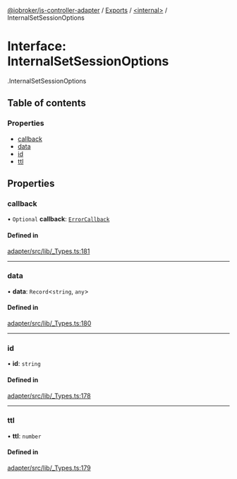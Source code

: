 [@iobroker/js-controller-adapter](../README.md) / [Exports](../modules.md) / [<internal\>](../modules/internal_.md) / InternalSetSessionOptions

# Interface: InternalSetSessionOptions

[<internal>](../modules/internal_.md).InternalSetSessionOptions

## Table of contents

### Properties

- [callback](internal_.InternalSetSessionOptions.md#callback)
- [data](internal_.InternalSetSessionOptions.md#data)
- [id](internal_.InternalSetSessionOptions.md#id)
- [ttl](internal_.InternalSetSessionOptions.md#ttl)

## Properties

### callback

• `Optional` **callback**: [`ErrorCallback`](../modules/internal_.md#errorcallback)

#### Defined in

[adapter/src/lib/_Types.ts:181](https://github.com/ioBroker/ioBroker.js-controller/blob/5b321f38/packages/adapter/src/lib/_Types.ts#L181)

___

### data

• **data**: `Record`<`string`, `any`\>

#### Defined in

[adapter/src/lib/_Types.ts:180](https://github.com/ioBroker/ioBroker.js-controller/blob/5b321f38/packages/adapter/src/lib/_Types.ts#L180)

___

### id

• **id**: `string`

#### Defined in

[adapter/src/lib/_Types.ts:178](https://github.com/ioBroker/ioBroker.js-controller/blob/5b321f38/packages/adapter/src/lib/_Types.ts#L178)

___

### ttl

• **ttl**: `number`

#### Defined in

[adapter/src/lib/_Types.ts:179](https://github.com/ioBroker/ioBroker.js-controller/blob/5b321f38/packages/adapter/src/lib/_Types.ts#L179)
